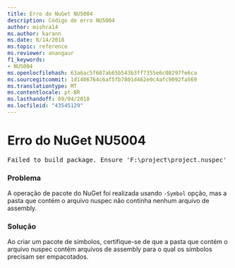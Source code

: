 ```yaml
---
title: Erro do NuGet NU5004
description: Código de erro NU5004
author: mishra14
ms.author: karann
ms.date: 8/14/2018
ms.topic: reference
ms.reviewer: anangaur
f1_keywords:
- NU5004
ms.openlocfilehash: 63a6ac5f607ab65b543b3ff7355e6c08297fe6ca
ms.sourcegitcommit: 1d1406764c6af5fb7801d462e0c4afc9092fa569
ms.translationtype: MT
ms.contentlocale: pt-BR
ms.lasthandoff: 09/04/2018
ms.locfileid: "43545129"
---
```

# <a name="nuget-error-nu5004"></a>Erro do NuGet NU5004
<pre>Failed to build package. Ensure 'F:\project\project.nuspec' includes assembly files. For help on building symbols package, visit http://docs.nuget.org/.</pre>

### <a name="issue"></a>Problema

A operação de pacote do NuGet foi realizada usando `-Symbol` opção, mas a pasta que contém o arquivo nuspec não continha nenhum arquivo de assembly. 


### <a name="solution"></a>Solução

Ao criar um pacote de símbolos, certifique-se de que a pasta que contém o arquivo nuspec contém arquivos de assembly para o qual os símbolos precisam ser empacotados.

